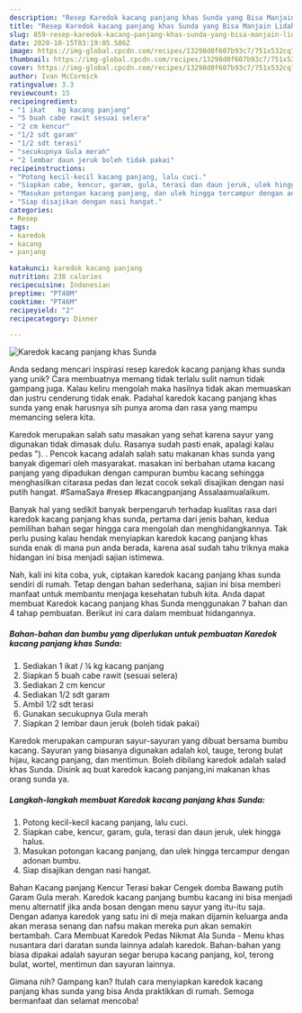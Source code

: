 ```yaml
---
description: "Resep Karedok kacang panjang khas Sunda yang Bisa Manjain Lidah"
title: "Resep Karedok kacang panjang khas Sunda yang Bisa Manjain Lidah"
slug: 859-resep-karedok-kacang-panjang-khas-sunda-yang-bisa-manjain-lidah
date: 2020-10-15T03:19:05.586Z
image: https://img-global.cpcdn.com/recipes/13298d0f607b93c7/751x532cq70/karedok-kacang-panjang-khas-sunda-foto-resep-utama.jpg
thumbnail: https://img-global.cpcdn.com/recipes/13298d0f607b93c7/751x532cq70/karedok-kacang-panjang-khas-sunda-foto-resep-utama.jpg
cover: https://img-global.cpcdn.com/recipes/13298d0f607b93c7/751x532cq70/karedok-kacang-panjang-khas-sunda-foto-resep-utama.jpg
author: Ivan McCormick
ratingvalue: 3.3
reviewcount: 15
recipeingredient:
- "1 ikat   kg kacang panjang"
- "5 buah cabe rawit sesuai selera"
- "2 cm kencur"
- "1/2 sdt garam"
- "1/2 sdt terasi"
- "secukupnya Gula merah"
- "2 lembar daun jeruk boleh tidak pakai"
recipeinstructions:
- "Potong kecil-kecil kacang panjang, lalu cuci."
- "Siapkan cabe, kencur, garam, gula, terasi dan daun jeruk, ulek hingga halus."
- "Masukan potongan kacang panjang, dan ulek hingga tercampur dengan adonan bumbu."
- "Siap disajikan dengan nasi hangat."
categories:
- Resep
tags:
- karedok
- kacang
- panjang

katakunci: karedok kacang panjang 
nutrition: 238 calories
recipecuisine: Indonesian
preptime: "PT40M"
cooktime: "PT46M"
recipeyield: "2"
recipecategory: Dinner

---
```



![Karedok kacang panjang khas Sunda](https://img-global.cpcdn.com/recipes/13298d0f607b93c7/751x532cq70/karedok-kacang-panjang-khas-sunda-foto-resep-utama.jpg)

Anda sedang mencari inspirasi resep karedok kacang panjang khas sunda yang unik? Cara membuatnya memang tidak terlalu sulit namun tidak gampang juga. Kalau keliru mengolah maka hasilnya tidak akan memuaskan dan justru cenderung tidak enak. Padahal karedok kacang panjang khas sunda yang enak harusnya sih punya aroma dan rasa yang mampu memancing selera kita.

Karedok merupakan salah satu masakan yang sehat karena sayur yang digunakan tidak dimasak dulu. Rasanya sudah pasti enak, apalagi kalau pedas &#34;). . Pencok kacang adalah salah satu makanan khas sunda yang banyak digemari oleh masyarakat. masakan ini berbahan utama kacang panjang yang dipadukan dengan campuran bumbu kacang sehingga menghasilkan citarasa pedas dan lezat cocok sekali disajikan dengan nasi putih hangat. #SamaSaya #resep #kacangpanjang Assalaamualaikum.

Banyak hal yang sedikit banyak berpengaruh terhadap kualitas rasa dari karedok kacang panjang khas sunda, pertama dari jenis bahan, kedua pemilihan bahan segar hingga cara mengolah dan menghidangkannya. Tak perlu pusing kalau hendak menyiapkan karedok kacang panjang khas sunda enak di mana pun anda berada, karena asal sudah tahu triknya maka hidangan ini bisa menjadi sajian istimewa.


Nah, kali ini kita coba, yuk, ciptakan karedok kacang panjang khas sunda sendiri di rumah. Tetap dengan bahan sederhana, sajian ini bisa memberi manfaat untuk membantu menjaga kesehatan tubuh kita. Anda dapat membuat Karedok kacang panjang khas Sunda menggunakan 7 bahan dan 4 tahap pembuatan. Berikut ini cara dalam membuat hidangannya.

<!--inarticleads1-->

##### Bahan-bahan dan bumbu yang diperlukan untuk pembuatan Karedok kacang panjang khas Sunda:

1. Sediakan 1 ikat / ¼ kg kacang panjang
1. Siapkan 5 buah cabe rawit (sesuai selera)
1. Sediakan 2 cm kencur
1. Sediakan 1/2 sdt garam
1. Ambil 1/2 sdt terasi
1. Gunakan secukupnya Gula merah
1. Siapkan 2 lembar daun jeruk (boleh tidak pakai)


Karedok merupakan campuran sayur-sayuran yang dibuat bersama bumbu kacang. Sayuran yang biasanya digunakan adalah kol, tauge, terong bulat hijau, kacang panjang, dan mentimun. Boleh dibilang karedok adalah salad khas Sunda. Disink aq buat karedok kacang panjang,ini makanan khas orang sunda ya. 

<!--inarticleads2-->

##### Langkah-langkah membuat Karedok kacang panjang khas Sunda:

1. Potong kecil-kecil kacang panjang, lalu cuci.
1. Siapkan cabe, kencur, garam, gula, terasi dan daun jeruk, ulek hingga halus.
1. Masukan potongan kacang panjang, dan ulek hingga tercampur dengan adonan bumbu.
1. Siap disajikan dengan nasi hangat.


Bahan Kacang panjang Kencur Terasi bakar Cengek domba Bawang putih Garam Gula merah. Karedok kacang panjang bumbu kacang ini bisa menjadi menu alternatif jika anda bosan dengan menu sayur yang itu-itu saja. Dengan adanya karedok yang satu ini di meja makan dijamin keluarga anda akan merasa senang dan nafsu makan mereka pun akan semakin bertambah. Cara Membuat Karedok Pedas Nikmat Ala Sunda - Menu khas nusantara dari daratan sunda lainnya adalah karedok. Bahan-bahan yang biasa dipakai adalah sayuran segar berupa kacang panjang, kol, terong bulat, wortel, mentimun dan sayuran lainnya. 

Gimana nih? Gampang kan? Itulah cara menyiapkan karedok kacang panjang khas sunda yang bisa Anda praktikkan di rumah. Semoga bermanfaat dan selamat mencoba!
